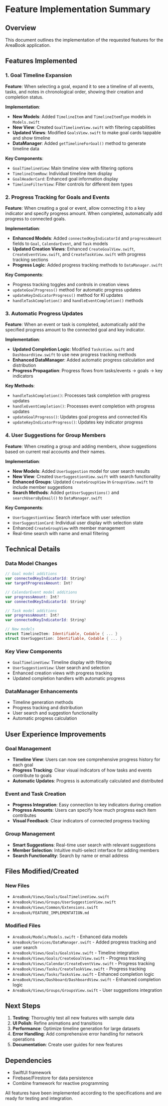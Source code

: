 # Feature Implementation Summary

## Overview
This document outlines the implementation of the requested features for the AreaBook application.

## Features Implemented

### 1. Goal Timeline Expansion
**Feature**: When selecting a goal, expand it to see a timeline of all events, tasks, and notes in chronological order, showing their creation and completion status.

**Implementation**:
- **New Models**: Added `TimelineItem` and `TimelineItemType` models in `Models.swift`
- **New View**: Created `GoalTimelineView.swift` with filtering capabilities
- **Updated Views**: Modified `GoalsView.swift` to make goal cards tappable and show timeline
- **DataManager**: Added `getTimelineForGoal()` method to generate timeline data

**Key Components**:
- `GoalTimelineView`: Main timeline view with filtering options
- `TimelineItemRow`: Individual timeline item display
- `GoalHeaderCard`: Enhanced goal information display
- `TimelineFilterView`: Filter controls for different item types

### 2. Progress Tracking for Goals and Events
**Feature**: When creating a goal or event, allow connecting it to a key indicator and specify progress amount. When completed, automatically add progress to connected goals.

**Implementation**:
- **Enhanced Models**: Added `connectedKeyIndicatorId` and `progressAmount` fields to `Goal`, `CalendarEvent`, and `Task` models
- **Updated Creation Views**: Enhanced `CreateGoalView.swift`, `CreateEventView.swift`, and `CreateTaskView.swift` with progress tracking sections
- **Progress Logic**: Added progress tracking methods to `DataManager.swift`

**Key Components**:
- Progress tracking toggles and controls in creation views
- `updateGoalProgress()` method for automatic progress updates
- `updateKeyIndicatorProgress()` method for KI updates
- `handleTaskCompletion()` and `handleEventCompletion()` methods

### 3. Automatic Progress Updates
**Feature**: When an event or task is completed, automatically add the specified progress amount to the connected goal and key indicator.

**Implementation**:
- **Updated Completion Logic**: Modified `TasksView.swift` and `DashboardView.swift` to use new progress tracking methods
- **Enhanced DataManager**: Added automatic progress calculation and distribution
- **Progress Propagation**: Progress flows from tasks/events → goals → key indicators

**Key Methods**:
- `handleTaskCompletion()`: Processes task completion with progress updates
- `handleEventCompletion()`: Processes event completion with progress updates
- `updateGoalProgress()`: Updates goal progress and connected KIs
- `updateKeyIndicatorProgress()`: Updates key indicator progress

### 4. User Suggestions for Group Members
**Feature**: When creating a group and adding members, show suggestions based on current real accounts and their names.

**Implementation**:
- **New Models**: Added `UserSuggestion` model for user search results
- **New View**: Created `UserSuggestionView.swift` with search functionality
- **Enhanced Groups**: Updated `CreateGroupView` in `GroupsView.swift` to include member suggestions
- **Search Methods**: Added `getUserSuggestions()` and `searchUsersByEmail()` to `DataManager.swift`

**Key Components**:
- `UserSuggestionView`: Search interface with user selection
- `UserSuggestionCard`: Individual user display with selection state
- Enhanced `CreateGroupView` with member management
- Real-time search with name and email filtering

## Technical Details

### Data Model Changes
```swift
// Goal model additions
var connectedKeyIndicatorId: String?
var targetProgressAmount: Int?

// CalendarEvent model additions
var progressAmount: Int?
var connectedKeyIndicatorId: String?

// Task model additions
var progressAmount: Int?
var connectedKeyIndicatorId: String?

// New models
struct TimelineItem: Identifiable, Codable { ... }
struct UserSuggestion: Identifiable, Codable { ... }
```

### Key View Components
- `GoalTimelineView`: Timeline display with filtering
- `UserSuggestionView`: User search and selection
- Enhanced creation views with progress tracking
- Updated completion handlers with automatic progress

### DataManager Enhancements
- Timeline generation methods
- Progress tracking and distribution
- User search and suggestion functionality
- Automatic progress calculation

## User Experience Improvements

### Goal Management
- **Timeline View**: Users can now see comprehensive progress history for each goal
- **Progress Tracking**: Clear visual indicators of how tasks and events contribute to goals
- **Automatic Updates**: Progress is automatically calculated and distributed

### Event and Task Creation
- **Progress Integration**: Easy connection to key indicators during creation
- **Progress Amounts**: Users can specify how much progress each item contributes
- **Visual Feedback**: Clear indicators of connected progress tracking

### Group Management
- **Smart Suggestions**: Real-time user search with relevant suggestions
- **Member Selection**: Intuitive multi-select interface for adding members
- **Search Functionality**: Search by name or email address

## Files Modified/Created

### New Files
- `AreaBook/Views/Goals/GoalTimelineView.swift`
- `AreaBook/Views/Groups/UserSuggestionView.swift`
- `AreaBook/Views/Common/Extensions.swift`
- `AreaBook/FEATURE_IMPLEMENTATION.md`

### Modified Files
- `AreaBook/Models/Models.swift` - Enhanced data models
- `AreaBook/Services/DataManager.swift` - Added progress tracking and user search
- `AreaBook/Views/Goals/GoalsView.swift` - Timeline integration
- `AreaBook/Views/Goals/CreateGoalView.swift` - Progress tracking
- `AreaBook/Views/Calendar/CreateEventView.swift` - Progress tracking
- `AreaBook/Views/Tasks/CreateTaskView.swift` - Progress tracking
- `AreaBook/Views/Tasks/TasksView.swift` - Enhanced completion logic
- `AreaBook/Views/Dashboard/DashboardView.swift` - Enhanced completion logic
- `AreaBook/Views/Groups/GroupsView.swift` - User suggestions integration

## Next Steps

1. **Testing**: Thoroughly test all new features with sample data
2. **UI Polish**: Refine animations and transitions
3. **Performance**: Optimize timeline generation for large datasets
4. **Error Handling**: Add comprehensive error handling for network operations
5. **Documentation**: Create user guides for new features

## Dependencies
- SwiftUI framework
- Firebase/Firestore for data persistence
- Combine framework for reactive programming

All features have been implemented according to the specifications and are ready for testing and integration.